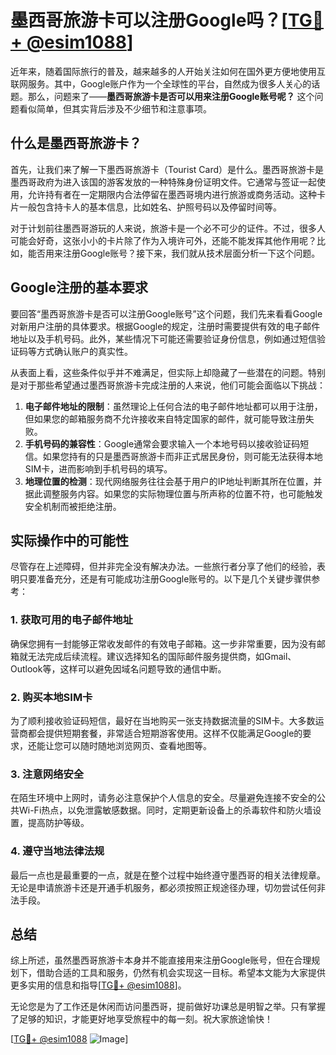 # 墨西哥旅游卡可以注册Google吗？[[TG💪+ @esim1088](https://t.me/s/esim1088)]

近年来，随着国际旅行的普及，越来越多的人开始关注如何在国外更方便地使用互联网服务。其中，Google账户作为一个全球性的平台，自然成为很多人关心的话题。那么，问题来了——**墨西哥旅游卡是否可以用来注册Google账号呢？** 这个问题看似简单，但其实背后涉及不少细节和注意事项。

## 什么是墨西哥旅游卡？

首先，让我们来了解一下墨西哥旅游卡（Tourist Card）是什么。墨西哥旅游卡是墨西哥政府为进入该国的游客发放的一种特殊身份证明文件。它通常与签证一起使用，允许持有者在一定期限内合法停留在墨西哥境内进行旅游或商务活动。这种卡片一般包含持卡人的基本信息，比如姓名、护照号码以及停留时间等。

对于计划前往墨西哥游玩的人来说，旅游卡是一个必不可少的证件。不过，很多人可能会好奇，这张小小的卡片除了作为入境许可外，还能不能发挥其他作用呢？比如，能否用来注册Google账号？接下来，我们就从技术层面分析一下这个问题。

## Google注册的基本要求

要回答“墨西哥旅游卡是否可以注册Google账号”这个问题，我们先来看看Google对新用户注册的具体要求。根据Google的规定，注册时需要提供有效的电子邮件地址以及手机号码。此外，某些情况下可能还需要验证身份信息，例如通过短信验证码等方式确认账户的真实性。

从表面上看，这些条件似乎并不难满足，但实际上却隐藏了一些潜在的问题。特别是对于那些希望通过墨西哥旅游卡完成注册的人来说，他们可能会面临以下挑战：

1. **电子邮件地址的限制**：虽然理论上任何合法的电子邮件地址都可以用于注册，但如果您的邮箱服务商不允许接收来自特定国家的邮件，就可能导致注册失败。
2. **手机号码的兼容性**：Google通常会要求输入一个本地号码以接收验证码短信。如果您持有的只是墨西哥旅游卡而非正式居民身份，则可能无法获得本地SIM卡，进而影响到手机号码的填写。
3. **地理位置的检测**：现代网络服务往往会基于用户的IP地址判断其所在位置，并据此调整服务内容。如果您的实际物理位置与所声称的位置不符，也可能触发安全机制而被拒绝注册。

## 实际操作中的可能性

尽管存在上述障碍，但并非完全没有解决办法。一些旅行者分享了他们的经验，表明只要准备充分，还是有可能成功注册Google账号的。以下是几个关键步骤供参考：

### 1. 获取可用的电子邮件地址
确保您拥有一封能够正常收发邮件的有效电子邮箱。这一步非常重要，因为没有邮箱就无法完成后续流程。建议选择知名的国际邮件服务提供商，如Gmail、Outlook等，这样可以避免因域名问题导致的通信中断。

### 2. 购买本地SIM卡
为了顺利接收验证码短信，最好在当地购买一张支持数据流量的SIM卡。大多数运营商都会提供短期套餐，非常适合短期游客使用。这样不仅能满足Google的要求，还能让您可以随时随地浏览网页、查看地图等。

### 3. 注意网络安全
在陌生环境中上网时，请务必注意保护个人信息的安全。尽量避免连接不安全的公共Wi-Fi热点，以免泄露敏感数据。同时，定期更新设备上的杀毒软件和防火墙设置，提高防护等级。

### 4. 遵守当地法律法规
最后一点也是最重要的一点，就是在整个过程中始终遵守墨西哥的相关法律规章。无论是申请旅游卡还是开通手机服务，都必须按照正规途径办理，切勿尝试任何非法手段。

## 总结

综上所述，虽然墨西哥旅游卡本身并不能直接用来注册Google账号，但在合理规划下，借助合适的工具和服务，仍然有机会实现这一目标。希望本文能为大家提供更多实用的信息和指导[[TG💪+ @esim1088](https://t.me/s/esim1088)]。

无论您是为了工作还是休闲而访问墨西哥，提前做好功课总是明智之举。只有掌握了足够的知识，才能更好地享受旅程中的每一刻。祝大家旅途愉快！

[[TG💪+ @esim1088](https://t.me/s/esim1088) ![Image](https://i.postimg.cc/4NQfJmqS/Snipaste-2025-05-13-00-14-12.png)]